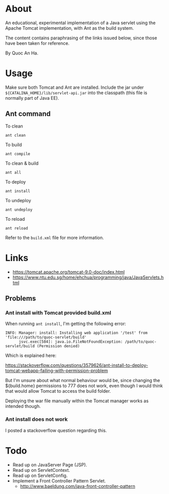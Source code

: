 # About
An educational, experimental implementation of a Java servlet using the Apache 
Tomcat implementation, with Ant as the build system.

The content contains paraphrasing of the links issued below, since those have
been taken for reference.

By Quoc An Ha.

# Usage
Make sure both Tomcat and Ant are installed. Include the jar under 
`${CATALINA_HOME}/lib/servlet-api.jar` into the classpath (this file is normally 
part of Java EE).

## Ant command
To clean

```
ant clean
```

To build

```
ant compile
```

To clean & build

```
ant all
```

To deploy

```
ant install
```

To undeploy

```
ant undeploy
```

To reload

```
ant reload
```

Refer to the `build.xml` file for more information.

# Links
- https://tomcat.apache.org/tomcat-9.0-doc/index.html
- https://www.ntu.edu.sg/home/ehchua/programming/java/JavaServlets.html

## Problems
### Ant install with Tomcat provided build.xml
When running `ant install`, I'm getting the following error:
```
INFO: Manager: install: Installing web application '/test' from 'file:///path/to/quoc-servlet/build'
      jsvc.exec[584]: java.io.FileNotFoundException: /path/to/quoc-servlet/build (Permission denied)
``` 
Which is explained here:

https://stackoverflow.com/questions/3579626/ant-install-to-deploy-tomcat-webapp-failing-with-permission-problem

But I'm unsure about what normal behaviour would be, since changing the 
${build.home} permissions to 777 does not work, even though I would think
that would allow Tomcat to access the build folder.

Deploying the war file manually within the Tomcat manager works as intended 
though.

### Ant install does not work
I posted a stackoverflow question regarding this.


# Todo
- Read up on JavaServer Page (JSP).
- Read up on ServletContext.
- Read up on ServletConfig.
- Implement a Front Controller Pattern Servlet.
    - http://www.baeldung.com/java-front-controller-pattern